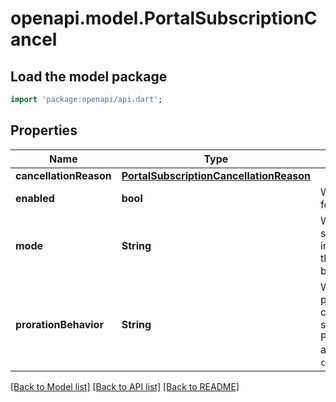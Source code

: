 # openapi.model.PortalSubscriptionCancel

## Load the model package
```dart
import 'package:openapi/api.dart';
```

## Properties
Name | Type | Description | Notes
------------ | ------------- | ------------- | -------------
**cancellationReason** | [**PortalSubscriptionCancellationReason**](PortalSubscriptionCancellationReason.md) |  | 
**enabled** | **bool** | Whether the feature is enabled. | 
**mode** | **String** | Whether to cancel subscriptions immediately or at the end of the billing period. | 
**prorationBehavior** | **String** | Whether to create prorations when canceling subscriptions. Possible values are `none` and `create_prorations`. | 

[[Back to Model list]](../README.md#documentation-for-models) [[Back to API list]](../README.md#documentation-for-api-endpoints) [[Back to README]](../README.md)


